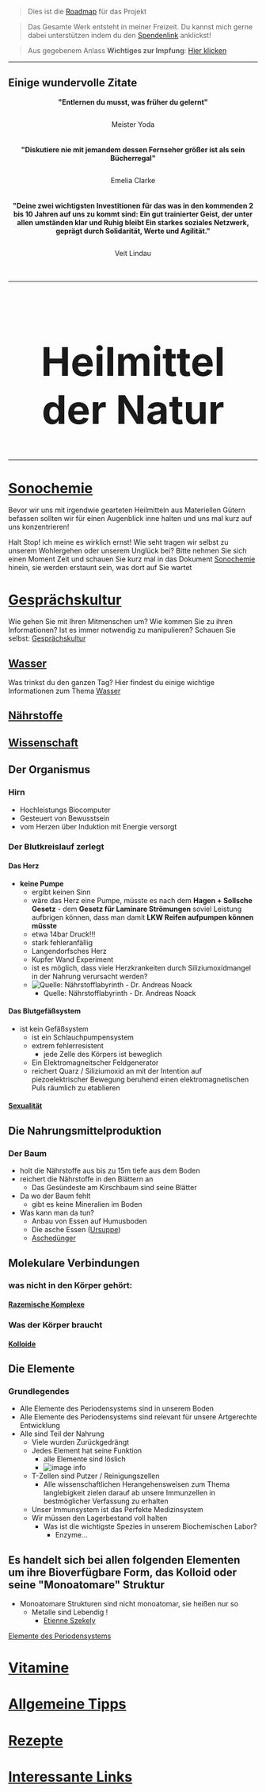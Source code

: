 > Dies ist die [Roadmap](Roadmap.md) für das Projekt

> Das Gesamte Werk entsteht in meiner Freizeit. Du kannst mich gerne dabei unterstützen indem du den [Spendenlink](https://www.paypal.com/paypalme/jensmysl) anklickst!

> Aus gegebenem Anlass **Wichtiges zur Impfung**: [Hier klicken](https://youtu.be/DW61NC9F2vE?t=1578)



-----------
## Einige wundervolle Zitate

<div style="display: flex; flex-direction: column; flex-wrap: nowrap; text-align: center;">
	<div style="font-weight: bold; width: 100%;">"Entlernen du musst, was früher du gelernt"</div>
	<div style="padding-left: 0%; width: 100%; text-align: center; margin-top: 2em;">Meister Yoda</div>
</div>

</br>
</br>

<div style="display: flex; flex-direction: column; flex-wrap: nowrap; text-align: center;">
	<div style="font-weight: bold; width: 100%;">"Diskutiere nie mit jemandem dessen Fernseher größer ist als sein Bücherregal"</div>
	<div style="padding-left: 0%; width: 100%; text-align: center; margin-top: 2em;">Emelia Clarke</div>
</div>
</br>
</br>


<div style="display: flex; flex-direction: column; flex-wrap: nowrap; text-align: center;">
	<div style="font-weight: bold; width: 100%;">"Deine zwei wichtigsten Investitionen für das was in den kommenden 2 bis 10 Jahren auf uns zu kommt sind: 
Ein gut trainierter Geist, der unter allen umständen klar und Ruhig bleibt
Ein starkes soziales Netzwerk, geprägt durch Solidarität, Werte und Agilität."</div>
	<div style="padding-left: 0%; width: 100%; text-align: center; margin-top: 2em;">Veit Lindau</div>
</div>
</br>
</br>


-----------------------------


<h1 style="text-align: center; font-size: 5rem;">Heilmittel der Natur</h1>

-----------------------------
# [Sonochemie](Sonochemie/Sonochemie.md)
Bevor wir uns mit irgendwie gearteten Heilmitteln aus Materiellen Gütern befassen sollten wir für einen Augenblick inne halten und uns mal kurz auf uns konzentrieren!

Halt Stop! ich meine es wirklich ernst!
Wie seht tragen wir selbst zu unserem Wohlergehen oder unserem Unglück bei?
Bitte nehmen Sie sich einen Moment Zeit und schauen Sie kurz mal in das Dokument [Sonochemie](Sonochemie/Sonochemie.md) hinein, sie werden erstaunt sein, was dort auf Sie wartet

# [Gesprächskultur](Tipps%20für%20den%20Alltag/Gesprächskultur.md)
Wie gehen Sie mit Ihren Mitmenschen um?
Wie kommen Sie zu ihren Informationen?
Ist es immer notwendig zu manipulieren? Schauen Sie selbst: [Gesprächskultur](Tipps%20für%20den%20Alltag/Gesprächskultur.md)


## [Wasser](Wichtige%20Nährstoffquellen/Wasser.md)
Was trinkst du den ganzen Tag?
Hier findest du einige wichtige Informationen zum Thema [Wasser](Wichtige%20Nährstoffquellen/Wasser.md)		
	
## [Nährstoffe](Wichtige%20Nährstoffquellen/Nährstoffe.md)

## [Wissenschaft](Wissenschaft.md)
					
					
## Der Organismus
### Hirn
- Hochleistungs Biocomputer
- Gesteuert von Bewusstsein
- vom Herzen über Induktion mit Energie versorgt
### Der Blutkreislauf zerlegt
#### Das Herz
- **keine Pumpe**
	- ergibt keinen Sinn
	- wäre das Herz eine Pumpe, müsste es nach dem **Hagen + Sollsche Gesetz** - dem **Gesetz für Laminare Strömungen** soviel Leistung aufbrigen können, dass man damit **LKW Reifen aufpumpen können müsste**
	- etwa 14bar Druck!!!
	- stark fehleranfällig
	- Langendorfsches Herz
	- Kupfer Wand Experiment
	- ist es möglich, dass viele Herzkrankeiten durch Siliziumoxidmangel in der Nahrung verursacht werden?
	- ![Quelle: Nährstofflabyrinth - Dr. Andreas Noack](__Attatchments/silizium_im_Wasser.png)
		- Quelle: Nährstofflabyrinth - Dr. Andreas Noack
					
#### Das Blutgefäßsystem
- ist kein Gefäßsystem
	- ist ein Schlauchpumpensystem
	- extrem fehlerresistent
		- jede Zelle des Körpers ist beweglich		
	- Ein Elektromagneitscher Feldgenerator
	- reichert Quarz / Siliziumoxid an mit der Intention auf piezoelektrischer Bewegung beruhend einen elektromagnetischen Puls räumlich zu etablieren

#### [Sexualität](Wichtige%20Nährstoffquellen/Sexualität.md)
				
					
## Die Nahrungsmittelproduktion
### Der Baum
- holt die Nährstoffe aus bis zu 15m tiefe aus dem Boden
- reichert die Nährstoffe in den Blättern an
	- Das Gesündeste am Kirschbaum sind seine Blätter
- Da wo der Baum fehlt
	- gibt es keine Mineralien im Boden
- Was kann man da tun?
	- Anbau von Essen auf Humusboden
	- Die asche Essen ([Ursuppe](Rezepte/Ursuppe.md))
	- [Aschedünger](Rezepte/Aschedünger.md)
	
## Molekulare Verbindungen
### was nicht in den Körper gehört:
#### [Razemische Komplexe](Glossar/Razemisch.md)

### Was der Körper braucht
#### [Kolloide](Glossar/Kolloid.md)
				
## Die Elemente
### Grundlegendes
- Alle Elemente des Periodensystems sind in unserem Boden
- Alle Elemente des Periodensystems sind relevant für unsere Artgerechte Entwicklung
- Alle sind Teil der Nahrung
	- Viele wurden Zurückgedrängt
	- Jedes Element hat seine Funktion
		- alle Elemente sind löslich
		- ![image info](__Attatchments/T-zelle.png)
	- T-Zellen sind Putzer / Reinigungszellen
		- Alle wissenschaftlichen Herangehensweisen zum Thema langlebigkeit zielen darauf ab unsere Immunzellen in bestmöglicher Verfassung zu erhalten
	- Unser Immunsystem ist das Perfekte Medizinsystem
	- Wir müssen den Lagerbestand voll halten
		- Was ist die wichtigste Spezies in unserem Biochemischen Labor?
			- Enzyme...



											

## Es handelt sich bei allen folgenden Elementen um ihre Bioverfügbare Form, das Kolloid oder seine "Monoatomare"		Struktur	
- Monoatomare Strukturen sind nicht monoatomar, sie heißen nur so
	- Metalle sind Lebendig ! 
		- [Etienne Szekely](Wichtige%20Persönlichkeiten/Etienne%20Szekely.md)

[Elemente des Periodensystems](Elemente%20des%20Periodensystems.md)

				
# [Vitamine](Wichtige%20Nährstoffquellen/Vitamine/Vitamine.md)
		
# [Allgemeine Tipps](Tipps%20für%20den%20Alltag/Allgemeine%20Tipps/Allgemeine%20Tipps.md)
		
# [Rezepte](Rezepte/Rezepte.md)

# [Interessante Links](Interessante%20Links.md)